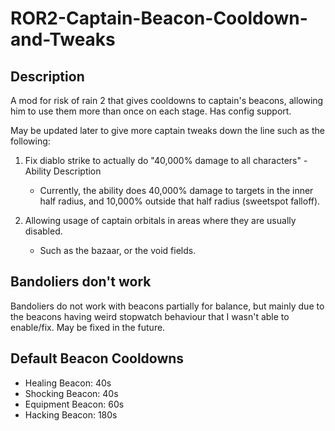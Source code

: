 # ROR2-Captain-Beacon-Cooldown-and-Tweaks

## Description

A mod for risk of rain 2 that gives cooldowns to captain's beacons,
allowing him to use them more than once on each stage. Has config support.

May be updated later to give more captain tweaks down the line such as the following:

1. Fix diablo strike to actually do "40,000% damage to all characters"
   \- Ability Description

   - Currently, the ability does 40,000% damage to targets in the inner half
     radius, and 10,000% outside that half radius (sweetspot falloff).

2. Allowing usage of captain orbitals in areas where they are usually disabled.
   - Such as the bazaar, or the void fields.

## Bandoliers don't work

Bandoliers do not work with beacons partially for balance, but mainly
due to the beacons having weird
stopwatch behaviour that I wasn't able to enable/fix.
May be fixed in the future.

## Default Beacon Cooldowns

- Healing Beacon: 40s
- Shocking Beacon: 40s
- Equipment Beacon: 60s
- Hacking Beacon: 180s
